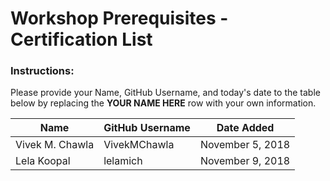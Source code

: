 # Workshop Prerequisites - Certification List

### Instructions: 
Please provide your Name, GitHub Username, and today's date to the table below by replacing
the **YOUR NAME HERE** row with your own information.


| Name                 | GitHub Username                | Date Added                   |
|----------------------|--------------------------------|------------------------------|
| Vivek M. Chawla      | VivekMChawla                   | November 5, 2018             |
|Lela Koopal   | lelamich  | November 9, 2018 |
